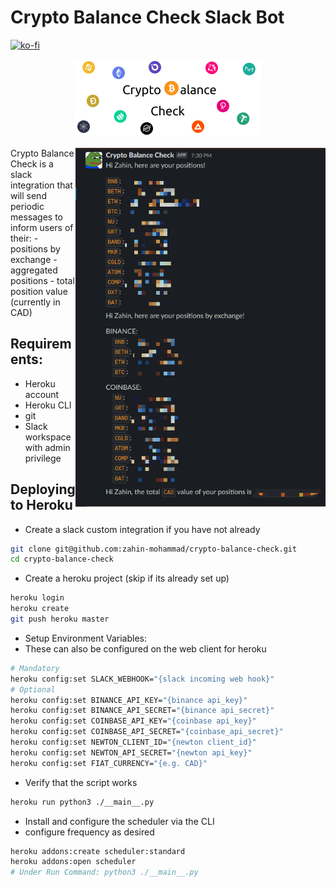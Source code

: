 # Crypto Balance Check Slack Bot
[![ko-fi](https://ko-fi.com/img/githubbutton_sm.svg)](https://ko-fi.com/X8X71S1S7)

<p align="center">
    <img src="images/crypto-balance-check-white.png" alt="Banner"/>
</p>

<img src="images/example.png" align="right" width="400" alt="Example of working bot">
Crypto Balance Check is a slack integration that will send periodic messages to inform users of their:
- positions by exchange
- aggregated positions
- total position value (currently in CAD)


## Requirements:
- Heroku account
- Heroku CLI
- git 
- Slack workspace with admin privilege

## Deploying to Heroku
- Create a slack custom integration if you have not already
```bash
git clone git@github.com:zahin-mohammad/crypto-balance-check.git
cd crypto-balance-check
```
- Create a heroku project (skip if its already set up)
```bash
heroku login
heroku create
git push heroku master
```
- Setup Environment Variables:
- These can also be configured on the web client for heroku
```bash
# Mandatory
heroku config:set SLACK_WEBHOOK="{slack incoming web hook}" 
# Optional
heroku config:set BINANCE_API_KEY="{binance api_key}" 
heroku config:set BINANCE_API_SECRET="{binance api_secret}" 
heroku config:set COINBASE_API_KEY="{coinbase api_key}" 
heroku config:set COINBASE_API_SECRET="{coinbase_api_secret}"
heroku config:set NEWTON_CLIENT_ID="{newton client_id}" 
heroku config:set NEWTON_API_SECRET="{newton api_key}" 
heroku config:set FIAT_CURRENCY="{e.g. CAD}"
```
- Verify that the script works
```bash
heroku run python3 ./__main__.py
```
- Install and configure the scheduler via the CLI
- configure frequency as desired
```bash
heroku addons:create scheduler:standard
heroku addons:open scheduler
# Under Run Command: python3 ./__main__.py
```

[comment]: <> (- Setup Firebase)

[comment]: <> (  - Create a firebase project at `https://firebase.google.com/`)

[comment]: <> (  - Create a database)

[comment]: <> (  - Download a private key from `settings -> Service Accounts`)

[comment]: <> (  - Rename this file to `firestore-admin.json`)

[comment]: <> (- Add Firebase Admin Cred to Heroku)

[comment]: <> (  - On the web heroku client, paste in the contents of `firestore-admin.json` into a config var &#40;environment variable&#41; called `firestoreAdmin`)

[comment]: <> (  - Should see a slack message)
